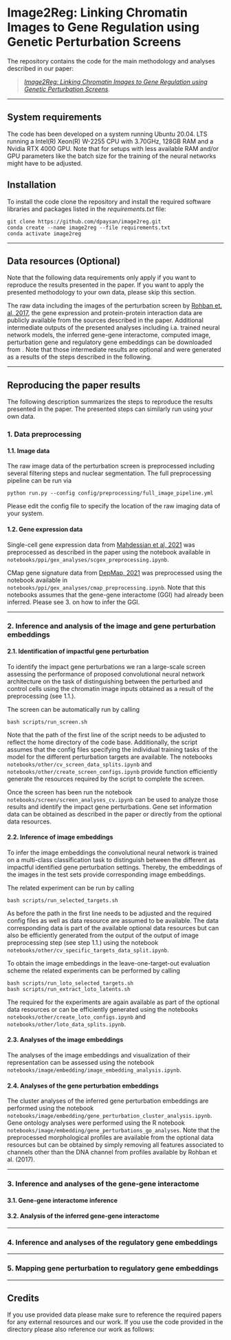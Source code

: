 # Image2Reg: Linking Chromatin Images to Gene Regulation using Genetic Perturbation Screens

The repository contains the code for the main methodology and analyses described in our paper: 
 >[*Image2Reg: Linking Chromatin Images to Gene Regulation using Genetic Perturbation Screens*]().

---

## System requirements

The code has been developed on a system running Ubuntu 20.04. LTS running a Intel(R) Xeon(R) W-2255 CPU with 3.70GHz, 128GB RAM and a Nvidia RTX 4000 GPU. Note that for setups with less available RAM and/or GPU parameters like the batch size for the training of the neural networks might have to be adjusted.

## Installation

To install the code clone the repository and install the required software libraries and packages listed in the *requirements.txt* file:
```
git clone https://github.com/dpaysan/image2reg.git
conda create --name image2reg --file requirements.txt
conda activate image2reg
```
---

## Data resources (Optional)

Note that the following data requirements only apply if you want to reproduce the results presented in the paper. If you want to apply the presented methodology to your own data, please skip this section.

The raw data including the images of the perturbation screen by [Rohban et. al, 2017](), the gene expression and protein-protein interaction data are publicly available from the sources described in the paper. Additional intermediate outputs of the presented analyses including i.a. trained neural network models, the inferred gene-gene interactome, computed image, perturbation gene and regulatory gene embeddings can be downloaded from [](). Note that those intermediate results are optional and were generated as a results of the steps described in the following.

---

## Reproducing the paper results
The following description summarizes the steps to reproduce the results presented in the paper. The presented steps can similarly run using your own data.

### 1. Data preprocessing

#### 1.1. Image data

The raw image data of the perturbation screen is preprocessed including several filtering steps and nuclear segmentation.
The full preprocessing pipeline can be run via
```
python run.py --config config/preprocessing/full_image_pipeline.yml
```
Please edit the config file to specify the location of the raw imaging data of your system.

#### 1.2. Gene expression data

Single-cell gene expression data from [Mahdessian et al, 2021]() was preprocessed as described in the paper using the notebook available in ```notebooks/ppi/gex_analyses/scgex_preprocessing.ipynb```.

CMap gene signature data from [DepMap, 2021]() was preprocessed using the notebook available in ```notebooks/ppi/gex_analyses/cmap_preprocessing.ipynb```. Note that this notebooks assumes that the gene-gene interactome (GGI) had already been inferred. Please see 3. on how to infer the GGI.

---

### 2. Inference and analysis of the image and gene perturbation embeddings
#### 2.1. Identification of impactful gene perturbation

To identify the impact gene perturbations we ran a large-scale screen assessing the performance of proposed convolutional neural network architecture on the task of distinguishing between the perturbed and control cells using the chromatin image inputs obtained as a result of the preprocessing (see 1.1.).

The screen can be automatically run by calling 
```
bash scripts/run_screen.sh
```

Note that the path of the first line of the script needs to be adjusted to reflect the home directory of the code base. Additionally, the script assumes that the config files specifying the individual training tasks of the model for the different perturbation targets are available. The notebooks ```notebooks/other/cv_screen_data_splits.ipynb``` and ```notebooks/other/create_screen_configs.ipynb``` provide function efficiently generate the resources required by the script to complete the screen.

Once the screen has been run the notebook ```notebooks/screen/screen_analyses_cv.ipynb``` can be used to analyze those results and identify the impact gene perturbations. Gene set information data can be obtained as described in the paper or directly from the optional data resources.


#### 2.2. Inference of image embeddings

To infer the image embeddings the convolutional neural network is trained on a multi-class classification task to distinguish between the different as impactful identified gene perturbation settings. Thereby, the embeddings of the images in the test sets provide corresponding image embeddings.

The related experiment can be run by calling
```
bash scripts/run_selected_targets.sh
```

As before the path in the first line needs to be adjusted and the required config files as well as data resource are assumed to be available. The data corresponding data is part of the available optional data resources but can also be efficiently generated from the output of the output of image preprocessing step (see step 1.1.) using the notebook ```notebooks/other/cv_specific_targets_data_split.ipynb```.

To obtain the image embeddings in the leave-one-target-out evaluation scheme the related experiments can be performed by calling
```
bash scripts/run_loto_selected_targets.sh
bash scripts/run_extract_loto_latents.sh
```

The required for the experiments are again available as part of the optional data resources or can be efficiently generated using the notebooks ```notebooks/other/create_loto_configs.ipynb``` and ```notebooks/other/loto_data_splits.ipynb```.


#### 2.3. Analyses of the image embeddings

The analyses of the image embeddings and visualization of their representation can be assessed using the notebook ```notebooks/image/embedding/image_embedding_analysis.ipynb```.


#### 2.4. Analyses of the gene perturbation embeddings

The cluster analyses of the inferred gene perturbation embeddings are performed using the notebook ``notebooks/image/embedding/gene_perturbation_cluster_analysis.ipynb``. Gene ontology analyses were performed using the R notebook ``notebooks/image/embedding/gene_perturbations_go_analyses``. Note that the preprocessed morphological profiles are available from the optional data resources but can be obtained by simply removing all features associated to channels other than the DNA channel from profiles available by Rohban et al. (2017).

---

### 3. Inference and analyses of the gene-gene interactome

#### 3.1. Gene-gene interactome inference

#### 3.2. Analysis of the inferred gene-gene interactome

---

### 4. Inference and analyses of the regulatory gene embeddings

---

### 5. Mapping gene perturbation to regulatory gene embeddings

---

## Credits

If you use provided data please make sure to reference the required papers for any external resources and our work. If you use the code provided in the directory please also reference our work as follows:


